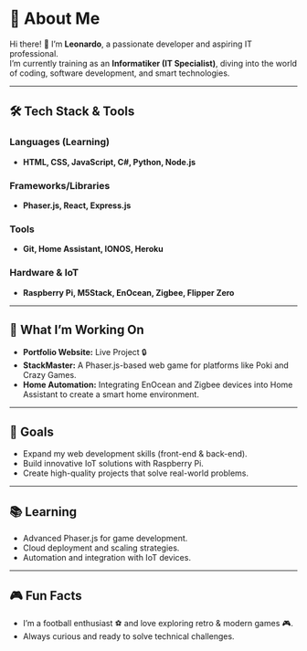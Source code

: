 # 🚀 About Me  

Hi there! 👋 I’m **Leonardo**, a passionate developer and aspiring IT professional.  
I’m currently training as an **Informatiker (IT Specialist)**, diving into the world of coding, software development, and smart technologies.

---

## 🛠️ Tech Stack & Tools  
### Languages (Learning) 
- **HTML, CSS, JavaScript, C#, Python, Node.js**

### Frameworks/Libraries  
- **Phaser.js, React, Express.js**

### Tools  
- **Git, Home Assistant, IONOS, Heroku**

### Hardware & IoT  
- **Raspberry Pi, M5Stack, EnOcean, Zigbee, Flipper Zero**

---

## 🌟 What I’m Working On  
- **Portfolio Website:** Live Project 🔒  
- **StackMaster:** A Phaser.js-based web game for platforms like Poki and Crazy Games.  
- **Home Automation:** Integrating EnOcean and Zigbee devices into Home Assistant to create a smart home environment.  

---

## 🎯 Goals  
- Expand my web development skills (front-end & back-end).  
- Build innovative IoT solutions with Raspberry Pi.  
- Create high-quality projects that solve real-world problems.  

---

## 📚 Learning  
- Advanced Phaser.js for game development.  
- Cloud deployment and scaling strategies.  
- Automation and integration with IoT devices.  

---

## 🎮 Fun Facts  
- I’m a football enthusiast ⚽ and love exploring retro & modern games 🎮.  
- Always curious and ready to solve technical challenges.  
